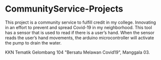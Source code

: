 # CommunityService-Projects
This project is a community service to fulfill credit in my college. Innovating in an effort to prevent and spread Covid-19 in my neighborhood. This tool has a sensor that is used to read if there is a user’s hand. When the sensor reads the user’s hand movements, the arduino microcontroller will activate the pump to drain the water. 

KKN Tematik Gelombang 104 "Bersatu Melawan Covid19", Manggala 03.
